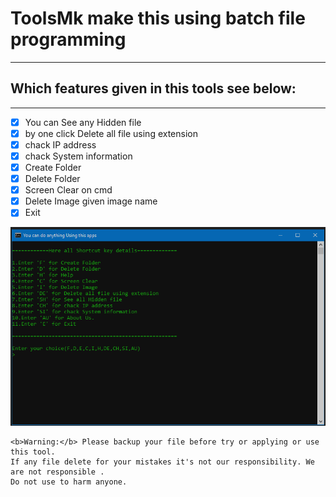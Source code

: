 # ToolsMk make this using batch file programming 

---
## Which features given in this tools see below:
---

- [x] You can See any Hidden file
- [x] by one click Delete all file using extension
- [x] chack IP address
- [x] chack System information
- [x] Create Folder
- [x] Delete Folder
- [x] Screen Clear on cmd
- [x] Delete Image given image name
- [x] Exit

<img src="ToolsMK.PNG">

```
<b>Warning:</b> Please backup your file before try or applying or use this tool.
If any file delete for your mistakes it's not our responsibility. We are not responsible .
Do not use to harm anyone.
```
